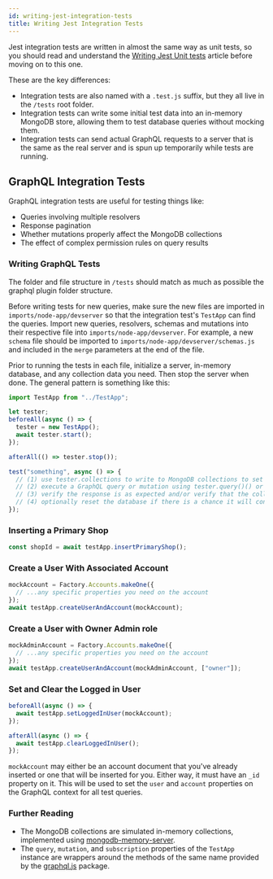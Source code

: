 ```yaml
---
id: writing-jest-integration-tests
title: Writing Jest Integration Tests
---
```


Jest integration tests are written in almost the same way as unit tests, so you should read and understand the [Writing Jest Unit tests](writing-jest-unit-tests.md) article before moving on to this one.

These are the key differences:
- Integration tests are also named with a `.test.js` suffix, but they all live in the `/tests` root folder.
- Integration tests can write some initial test data into an in-memory MongoDB store, allowing them to test database queries without mocking them.
- Integration tests can send actual GraphQL requests to a server that is the same as the real server and is spun up temporarily while tests are running.

## GraphQL Integration Tests

GraphQL integration tests are useful for testing things like:

- Queries involving multiple resolvers
- Response pagination
- Whether mutations properly affect the MongoDB collections
- The effect of complex permission rules on query results

### Writing GraphQL Tests

The folder and file structure in `/tests` should match as much as possible the graphql plugin folder structure.

Before writing tests for new queries, make sure the new files are imported in `imports/node-app/devserver` so that the integration test's `TestApp` can find the queries. Import new queries, resolvers, schemas and mutations into their respective file into `imports/node-app/devserver`. For example, a new `schema` file should be imported to `imports/node-app/devserver/schemas.js` and included in the `merge` parameters at the end of the file.

Prior to running the tests in each file, initialize a server, in-memory database, and any collection data you need. Then stop the server when done. The general pattern is something like this:

```js
import TestApp from "../TestApp";

let tester;
beforeAll(async () => {
  tester = new TestApp();
  await tester.start();
});

afterAll(() => tester.stop());

test("something", async () => {
  // (1) use tester.collections to write to MongoDB collections to set up initial data state
  // (2) execute a GraphQL query or mutation using tester.query()() or tester.mutation()()
  // (3) verify the response is as expected and/or verify that the collection data has been changed
  // (4) optionally reset the database if there is a chance it will conflict with the next test in this file
});
```

### Inserting a Primary Shop

```js
const shopId = await testApp.insertPrimaryShop();
```

### Create a User With Associated Account

```js
mockAccount = Factory.Accounts.makeOne({
  // ...any specific properties you need on the account
});
await testApp.createUserAndAccount(mockAccount);
```

### Create a User with Owner Admin role

```js
mockAdminAccount = Factory.Accounts.makeOne({
  // ...any specific properties you need on the account
});
await testApp.createUserAndAccount(mockAdminAccount, ["owner"]);
```

### Set and Clear the Logged in User

```js
beforeAll(async () => {
  await testApp.setLoggedInUser(mockAccount);
});

afterAll(async () => {
  await testApp.clearLoggedInUser();
});
```

`mockAccount` may either be an account document that you've already inserted or one that will be inserted for you. Either way, it must have an `_id` property on it. This will be used to set the `user` and `account` properties on the GraphQL context for all test queries.

### Further Reading

- The MongoDB collections are simulated in-memory collections, implemented using [mongodb-memory-server](https://github.com/nodkz/mongodb-memory-server).
- The `query`, `mutation`, and `subscription` properties of the `TestApp` instance are wrappers around the methods of the same name provided by the [graphql.js](https://github.com/f/graphql.js) package.
